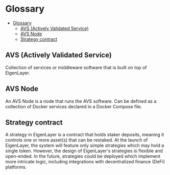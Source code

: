 # Glossary

- [Glossary](#glossary)
  - [AVS (Actively Validated Service)](#avs-actively-validated-service)
  - [AVS Node](#avs-node)
  - [Strategy contract](#strategy-contract)


## AVS (Actively Validated Service)

Collection of services or middleware software that is built on top of EigenLayer.

## AVS Node

An AVS Node is a node that runs the AVS software. Can be defined as a collection of Docker services declared in a Docker Compose file.

## Strategy contract

A strategy in EigenLayer is a contract that holds staker deposits, meaning it controls one or more asset(s) that can be restaked. At the launch of EigenLayer, the system will feature only simple strategies which may hold a single token. However, the design of EigenLayer's strategies is flexible and open-ended. In the future, strategies could be deployed which implement more intricate logic, including integrations with decentralized finance (DeFi) platforms.